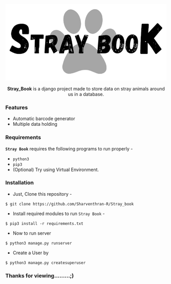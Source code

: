 

<p align="center">
  <img src="./dbsmanagement/static/img.png">
</p>




<p align="center"><strong>Stray_Book</strong> is a django project made to store data on stray animals around us in a database.</p>

### Features

- Automatic barcode generator
- Multiple data holding

### Requirements

**`Stray Book`** requires the following programs to run properly - 
- `python3`
- `pip3`
- (Optional) Try using Virtual Environment.

### Installation

- Just, Clone this repository -
```
$ git clone https://github.com/Sharventhran-R/Stray_book
```

- Install required modules to run `Stray Book` -
```
$ pip3 install -r requirements.txt
```

- Now to run server
```
$ python3 manage.py runserver
```

- Create a User by 
```
$ python3 manage.py createsuperuser
```

### Thanks for viewing.........;)


